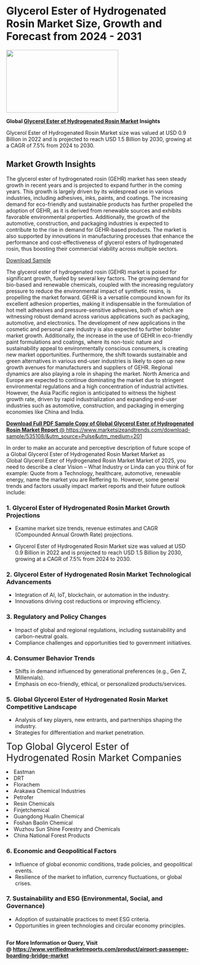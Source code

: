 <H1>Glycerol Ester of Hydrogenated Rosin Market Size, Growth and Forecast from 2024 - 2031</H1><img class="aligncenter size-medium wp-image-584254" src="https://thirdeyenews.in/wp-content/uploads/2024/09/Global-Market-Research-300x168.jpeg" alt="" width="300" height="168" /><p><strong>Global&nbsp;<a href="https://www.marketsizeandtrends.com/download-sample/535108/&amp;utm_source=Pulse&amp;utm_medium=201">Glycerol Ester of Hydrogenated Rosin Market</a> Insights</strong></p><p>Glycerol Ester of Hydrogenated Rosin Market size was valued at USD 0.9 Billion in 2022 and is projected to reach USD 1.5 Billion by 2030, growing at a CAGR of 7.5% from 2024 to 2030.</p><p><h2>Market Growth Insights</h2> <p>The glycerol ester of hydrogenated rosin (GEHR) market has seen steady growth in recent years and is projected to expand further in the coming years. This growth is largely driven by its widespread use in various industries, including adhesives, inks, paints, and coatings. The increasing demand for eco-friendly and sustainable products has further propelled the adoption of GEHR, as it is derived from renewable sources and exhibits favorable environmental properties. Additionally, the growth of the automotive, construction, and packaging industries is expected to contribute to the rise in demand for GEHR-based products. The market is also supported by innovations in manufacturing processes that enhance the performance and cost-effectiveness of glycerol esters of hydrogenated rosin, thus boosting their commercial viability across multiple sectors.</p> <p><a href="#">Download Sample</a></p> <p>The glycerol ester of hydrogenated rosin (GEHR) market is poised for significant growth, fueled by several key factors. The growing demand for bio-based and renewable chemicals, coupled with the increasing regulatory pressure to reduce the environmental impact of synthetic resins, is propelling the market forward. GEHR is a versatile compound known for its excellent adhesion properties, making it indispensable in the formulation of hot melt adhesives and pressure-sensitive adhesives, both of which are witnessing robust demand across various applications such as packaging, automotive, and electronics. The development of new applications in the cosmetic and personal care industry is also expected to further bolster market growth. Additionally, the increase in the use of GEHR in eco-friendly paint formulations and coatings, where its non-toxic nature and sustainability appeal to environmentally conscious consumers, is creating new market opportunities. Furthermore, the shift towards sustainable and green alternatives in various end-user industries is likely to open up new growth avenues for manufacturers and suppliers of GEHR. Regional dynamics are also playing a role in shaping the market. North America and Europe are expected to continue dominating the market due to stringent environmental regulations and a high concentration of industrial activities. However, the Asia Pacific region is anticipated to witness the highest growth rate, driven by rapid industrialization and expanding end-user industries such as automotive, construction, and packaging in emerging economies like China and India.</p> <p><a href="#"></p><p><span class=""><strong>Download Full PDF Sample Copy of Global Glycerol Ester of Hydrogenated Rosin Market Report</strong> @ <a href="https://www.marketsizeandtrends.com/download-sample/535108/&amp;utm_source=Pulse&amp;utm_medium=201" target="_blank">https://www.marketsizeandtrends.com/download-sample/535108/&amp;utm_source=Pulse&amp;utm_medium=201</a></span></p><p>In order to make an accurate and perceptive description of future scope of a Global&nbsp;Glycerol Ester of Hydrogenated Rosin Market Market as Global&nbsp;Glycerol Ester of Hydrogenated Rosin Market Market of 2025, you need to describe a clear Vision &ndash; What Industry or Linda can you think of for example: Quote from a Technology, healthcare, automotive, renewable energy, name the market you are Reffering to. However, some general trends and factors usually impact market reports and their future outlook include:</p><h3>1.&nbsp;<strong>Glycerol Ester of Hydrogenated Rosin Market Growth Projections</strong></h3><ul><li>Examine market size trends, revenue estimates and CAGR (Compounded Annual Growth Rate) projections.</li><li><p>Glycerol Ester of Hydrogenated Rosin Market size was valued at USD 0.9 Billion in 2022 and is projected to reach USD 1.5 Billion by 2030, growing at a CAGR of 7.5% from 2024 to 2030.</p></li></ul><h3>2.&nbsp;<strong>Glycerol Ester of Hydrogenated Rosin Market Technological Advancements</strong></h3><ul><li>Integration of AI, IoT, blockchain, or automation in the industry.</li><li>Innovations driving cost reductions or improving efficiency.</li></ul><h3>3.&nbsp;<strong>Regulatory and Policy Changes</strong></h3><ul><li>Impact of global and regional regulations, including sustainability and carbon-neutral goals.</li><li>Compliance challenges and opportunities tied to government initiatives.</li></ul><h3>4.&nbsp;<strong>Consumer Behavior Trends</strong></h3><ul><li>Shifts in demand influenced by generational preferences (e.g., Gen Z, Millennials).</li><li>Emphasis on eco-friendly, ethical, or personalized products/services.</li></ul><h3>5.&nbsp;<strong>Global Glycerol Ester of Hydrogenated Rosin Market Competitive Landscape</strong></h3><ul><li>Analysis of key players, new entrants, and partnerships shaping the industry.</li><li>Strategies for differentiation and market penetration.</li></ul><p data-pm-slice="1 1 []"><span style="color: inherit; font-family: inherit; font-size: 25px;">Top Global Glycerol Ester of Hydrogenated Rosin Market Companies</span></p><div class="" data-test-id=""><p><li>Eastman</li><li> DRT</li><li> Florachem</li><li> Arakawa Chemical Industries</li><li> Petrofer</li><li> Resin Chemicals</li><li> Finjetchemical</li><li> Guangdong Hualin Chemical</li><li> Foshan Baolin Chemical</li><li> Wuzhou Sun Shine Forestry and Chemicals</li><li> China National Forest Products</li></p></div><h3>6.&nbsp;<strong>Economic and Geopolitical Factors</strong></h3><ul><li>Influence of global economic conditions, trade policies, and geopolitical events.</li><li>Resilience of the market to inflation, currency fluctuations, or global crises.</li></ul><h3>7.&nbsp;<strong>Sustainability and ESG (Environmental, Social, and Governance)</strong></h3><ul><li>Adoption of sustainable practices to meet ESG criteria.</li><li>Opportunities in green technologies and circular economy principles.</li></ul><h2><strong style="font-size: 14px;">For More Information or Query, Visit @&nbsp;</strong><a style="background-color: #ffffff; font-size: 14px;" href="https://www.marketsizeandtrends.com/report/glycerol-ester-of-hydrogenated-rosin-market/" target="_blank">https://www.verifiedmarketreports.com/product/airport-passenger-boarding-bridge-market</a></h2>
